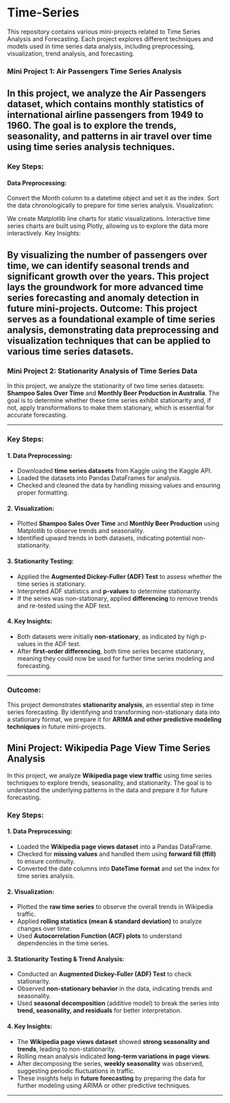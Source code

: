 # Time-Series
This repository contains various mini-projects related to Time Series Analysis and Forecasting. Each project explores different techniques and models used in time series data analysis, including preprocessing, visualization, trend analysis, and forecasting.




### **Mini Project 1: Air Passengers Time Series Analysis**
In this project, we analyze the Air Passengers dataset, which contains monthly statistics of international airline passengers from 1949 to 1960. The goal is to explore the trends, seasonality, and patterns in air travel over time using time series analysis techniques.
---
### **Key Steps:**
#### **Data Preprocessing:**

Convert the Month column to a datetime object and set it as the index.
Sort the data chronologically to prepare for time series analysis.
Visualization:

We create Matplotlib line charts for static visualizations.
Interactive time series charts are built using Plotly, allowing us to explore the data more interactively.
Key Insights:

By visualizing the number of passengers over time, we can identify seasonal trends and significant growth over the years.
This project lays the groundwork for more advanced time series forecasting and anomaly detection in future mini-projects.
Outcome:
This project serves as a foundational example of time series analysis, demonstrating data preprocessing and visualization techniques that can be applied to various time series datasets.
---
### **Mini Project 2: Stationarity Analysis of Time Series Data**  

In this project, we analyze the stationarity of two time series datasets: **Shampoo Sales Over Time** and **Monthly Beer Production in Australia**. The goal is to determine whether these time series exhibit stationarity and, if not, apply transformations to make them stationary, which is essential for accurate forecasting.

---

### **Key Steps:**  

#### **1. Data Preprocessing:**  
- Downloaded **time series datasets** from Kaggle using the Kaggle API.  
- Loaded the datasets into Pandas DataFrames for analysis.  
- Checked and cleaned the data by handling missing values and ensuring proper formatting.  

#### **2. Visualization:**  
- Plotted **Shampoo Sales Over Time** and **Monthly Beer Production** using Matplotlib to observe trends and seasonality.  
- Identified upward trends in both datasets, indicating potential non-stationarity.  

#### **3. Stationarity Testing:**  
- Applied the **Augmented Dickey-Fuller (ADF) Test** to assess whether the time series is stationary.  
- Interpreted ADF statistics and **p-values** to determine stationarity.  
- If the series was non-stationary, applied **differencing** to remove trends and re-tested using the ADF test.  

#### **4. Key Insights:**  
- Both datasets were initially **non-stationary**, as indicated by high p-values in the ADF test.  
- After **first-order differencing**, both time series became stationary, meaning they could now be used for further time series modeling and forecasting.  

---

### **Outcome:**  
This project demonstrates **stationarity analysis**, an essential step in time series forecasting. By identifying and transforming non-stationary data into a stationary format, we prepare it for **ARIMA and other predictive modeling techniques** in future mini-projects.
## **Mini Project: Wikipedia Page View Time Series Analysis**  

In this project, we analyze **Wikipedia page view traffic** using time series techniques to explore trends, seasonality, and stationarity. The goal is to understand the underlying patterns in the data and prepare it for future forecasting.  

### **Key Steps:**  

#### **1. Data Preprocessing:**  
- Loaded the **Wikipedia page views dataset** into a Pandas DataFrame.  
- Checked for **missing values** and handled them using **forward fill (ffill)** to ensure continuity.  
- Converted the date columns into **DateTime format** and set the index for time series analysis.  

#### **2. Visualization:**  
- Plotted the **raw time series** to observe the overall trends in Wikipedia traffic.  
- Applied **rolling statistics (mean & standard deviation)** to analyze changes over time.  
- Used **Autocorrelation Function (ACF) plots** to understand dependencies in the time series.  

#### **3. Stationarity Testing & Trend Analysis:**  
- Conducted an **Augmented Dickey-Fuller (ADF) Test** to check stationarity.  
- Observed **non-stationary behavior** in the data, indicating trends and seasonality.  
- Used **seasonal decomposition** (additive model) to break the series into **trend, seasonality, and residuals** for better interpretation.  

#### **4. Key Insights:**  
- The **Wikipedia page views dataset** showed **strong seasonality and trends**, leading to non-stationarity.  
- Rolling mean analysis indicated **long-term variations in page views**.  
- After decomposing the series, **weekly seasonality** was observed, suggesting periodic fluctuations in traffic.  
- These insights help in **future forecasting** by preparing the data for further modeling using ARIMA or other predictive techniques.  

---

